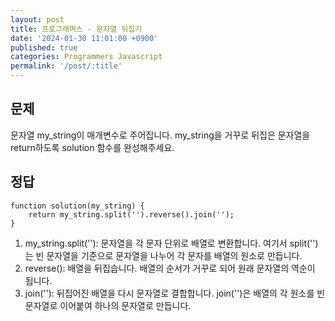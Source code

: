 ```yaml
---
layout: post
title: 프로그래머스 - 문자열 뒤집기
date: '2024-01-30 11:01:00 +0900'
published: true
categories: Programmers Javascript
permalink: '/post/:title'
---
```

## 문제

문자열 my\_string이 매개변수로 주어집니다. my\_string을 거꾸로 뒤집은 문자열을 return하도록 solution 함수를 완성해주세요.

## 정답

```
function solution(my_string) {
    return my_string.split('').reverse().join('');
}
```

1.  my\_string.split(''): 문자열을 각 문자 단위로 배열로 변환합니다. 여기서 split('')는 빈 문자열을 기준으로 문자열을 나누어 각 문자를 배열의 원소로 만듭니다.
2.  reverse(): 배열을 뒤집습니다. 배열의 순서가 거꾸로 되어 원래 문자열의 역순이 됩니다.
3.  join(''): 뒤집어진 배열을 다시 문자열로 결합합니다. join('')은 배열의 각 원소를 빈 문자열로 이어붙여 하나의 문자열로 만듭니다.
